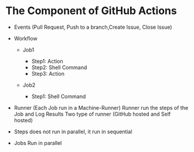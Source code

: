 # The Component of GitHub Actions
  - Events (Pull Request, Push to a branch,Create Issue, Close Issue)

  - Workflow 
    - Job1
      - Step1: Action
      - Step2: Shell Command
      - Step3: Action

    - Job2 
      - Step1: Shell Command

  - Runner (Each Job run in a Machine-Runner)
    Runner run the steps of the Job and Log Results
    Two type of runner (GitHub hosted and Self hosted)

  - Steps does not run in parallel, it run in sequential
  - Jobs Run in parallel